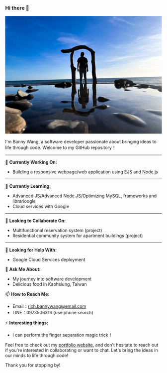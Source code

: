 ### Hi there 👋

 
![我的照片3](./assets/img/../../img/img%20(3).jpg)



<!-- 自我介紹 -->
I'm Banny Wang, a software developer passionate about bringing ideas to life through code. Welcome to my GitHub repository！

___

<!-- 正在進行 -->
🔭 **Currently Working On:**
- Building a responsive webpage/web application using EJS and Node.js
___

<!-- 正在學習 -->
🌱 **Currently Learning:**
- Advanced JS/Advanced Node.JS/Optimizing MySQL, frameworks and librarioogle
- Cloud services with Google
___

<!-- 尋找合作的項目 -->
👯 **Looking to Collaborate On:**
- Multifunctional reservation system (project)
- Residential community system for apartment buildings (project)
___

<!-- 尋找協助的項目 -->
🤔 **Looking for Help With:**
- Google Cloud Services deployment

<!-- 可以問我有關: -->
💬 **Ask Me About:**
- My journey into software development
- Delicious food in Kaohsiung, Taiwan

<!-- 如何聯絡我 -->
📫 **How to Reach Me:**
- Email：rich.bannywang@email.com
- LINE：0973506316 (use phone search)

<!-- 有趣的事情 -->
⚡ **Interesting things:**
- I can perform the finger separation magic trick！

Feel free to check out my [portfolio website](https://github.com/bannywang/Curriculum_Vitae.git), and don't hesitate to reach out if you're interested in collaborating or want to chat. Let's bring the ideas in our minds to life through code!

Thank you for stopping by!
